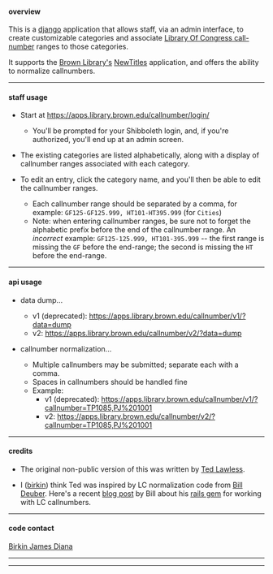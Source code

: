 #### overview

This is a [django](https://www.djangoproject.com) application that allows staff, via an admin interface, to create customizable categories and associate [Library Of Congress call-number](https://en.wikipedia.org/wiki/Library_of_Congress_Classification) ranges to those categories.

It supports the [Brown Library's](https://library.brown.edu) [NewTitles](https://library.brown.edu/titles/) application, and offers the ability to normalize callnumbers.

---


#### staff usage

- Start at https://apps.library.brown.edu/callnumber/login/
    - You'll be prompted for your Shibboleth login, and, if you're authorized, you'll end up at an admin screen.

- The existing categories are listed alphabetically, along with a display of callnumber ranges associated with each category.

- To edit an entry, click the category name, and you'll then be able to edit the callnumber ranges.
    - Each callnumber range should be separated by a comma, for example: `GF125-GF125.999, HT101-HT395.999` (for `Cities`)
    - Note: when entering callnumber ranges, be sure not to forget the alphabetic prefix before the end of the callnumber range. An _incorrect_ example: `GF125-125.999, HT101-395.999` -- the first range is missing the `GF` before the end-range; the second is missing the `HT` before the end-range.

---


#### api usage

- data dump...
    - v1 (deprecated): https://apps.library.brown.edu/callnumber/v1/?data=dump
    - v2: https://apps.library.brown.edu/callnumber/v2/?data=dump

- callnumber normalization...
    - Multiple callnumbers may be submitted; separate each with a comma.
    - Spaces in callnumbers should be handled fine
    - Example:
        - v1 (deprecated): https://apps.library.brown.edu/callnumber/v1/?callnumber=TP1085,PJ%201001
        - v2: https://apps.library.brown.edu/callnumber/v2/?callnumber=TP1085,PJ%201001

---


#### credits

- The original non-public version of this was written by [Ted Lawless](https://github.com/lawlesst).

- I ([birkin](https://github.com/birkin)) think Ted was inspired by LC normalization code from [Bill Deuber](http://robotlibrarian.billdueber.com). Here's a recent [blog post](http://robotlibrarian.billdueber.com/2014/01/yet-another-lc-callnumber-parser/) by Bill about his [rails gem](https://github.com/billdueber/lc_callnumber) for working with LC callnumbers.

---


#### code contact

[Birkin James Diana](https://github.com/birkin)

---
---

